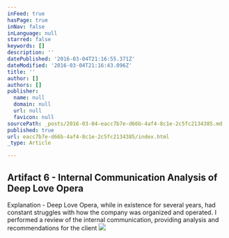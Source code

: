```yaml
---
inFeed: true
hasPage: true
inNav: false
inLanguage: null
starred: false
keywords: []
description: ''
datePublished: '2016-03-04T21:16:55.371Z'
dateModified: '2016-03-04T21:16:43.096Z'
title: ''
author: []
authors: []
publisher:
  name: null
  domain: null
  url: null
  favicon: null
sourcePath: _posts/2016-03-04-eacc7b7e-d66b-4af4-8c1e-2c5fc2134385.md
published: true
url: eacc7b7e-d66b-4af4-8c1e-2c5fc2134385/index.html
_type: Article

---
```

## Artifact 6 - Internal Communication Analysis of Deep Love Opera

Explanation - Deep Love Opera, while in existence for several years, had constant struggles with how the company was organized and operated. I performed a review of the internal communication, providing analysis and recommendations for the client
![](https://the-grid-user-content.s3-us-west-2.amazonaws.com/cfd29d60-3049-4be4-8c82-a5938196ed33.jpg)